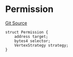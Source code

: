 # Permission
[Git Source](https://github.com/llama-community/vertex-v1/blob/416df8aad48508d953bede09eabbf60be08e551c/src/utils/Structs.sol)


```solidity
struct Permission {
    address target;
    bytes4 selector;
    VertexStrategy strategy;
}
```

